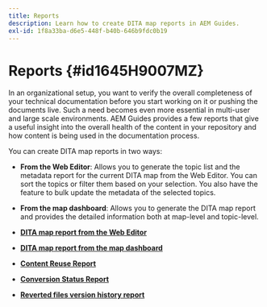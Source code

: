 ```yaml
---
title: Reports
description: Learn how to create DITA map reports in AEM Guides.
exl-id: 1f8a33ba-d6e5-448f-b40b-646b9fdc0b19
---
```

# Reports {#id1645H9007MZ}

In an organizational setup, you want to verify the overall completeness of your technical documentation before you start working on it or pushing the documents live. Such a need becomes even more essential in multi-user and large scale environments. AEM Guides provides a few reports that give a useful insight into the overall health of the content in your repository and how content is being used in the documentation process.

You can create DITA map reports in two ways:

- **From the Web Editor**: Allows you to generate the topic list and the metadata report for the current DITA map from the Web Editor. You can sort the topics or filter them based on your selection. You also have the feature to bulk update the metadata of the selected topics.
- **From the map dashboard**: Allows you to generate the DITA map report and provides the detailed information both at map-level and topic-level.

- **[DITA map report from the Web Editor](reports-web-editor.md)**  

- **[DITA map report from the map dashboard](reports-ditamap.md)**  

- **[Content Reuse Report](reports-content-reuse.md)**  

- **[Conversion Status Report](reports-convertion-status.md)**  

- **[Reverted files version history report](reports-reverted-file-version-history.md)**
